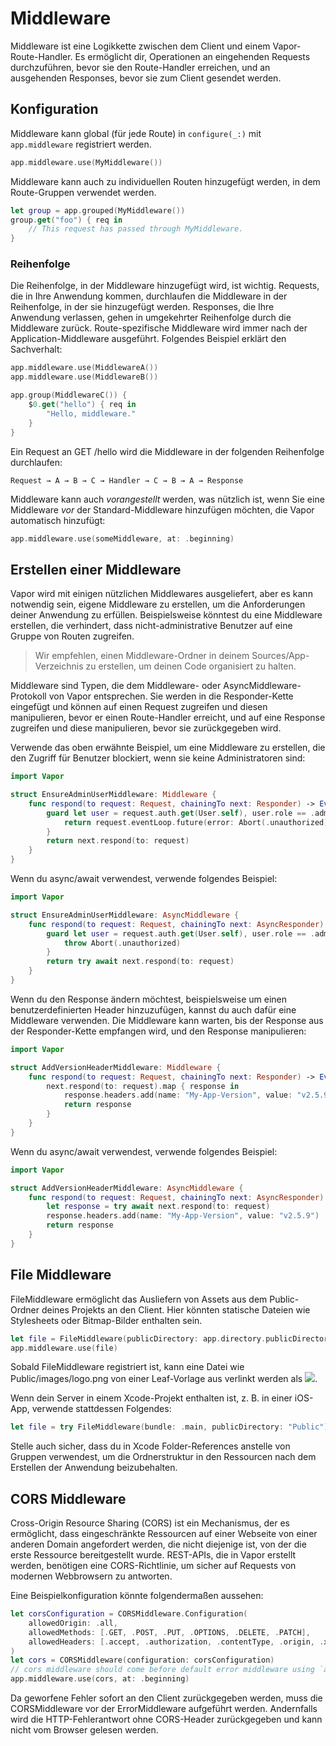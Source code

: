 # Middleware

Middleware ist eine Logikkette zwischen dem Client und einem Vapor-Route-Handler. Es ermöglicht dir, Operationen an eingehenden Requests durchzuführen, bevor sie den Route-Handler erreichen, und an ausgehenden Responses, bevor sie zum Client gesendet werden.

## Konfiguration

Middleware kann global (für jede Route) in `configure(_:)` mit `app.middleware` registriert werden.

```swift
app.middleware.use(MyMiddleware())
```

Middleware kann auch zu individuellen Routen hinzugefügt werden, in dem Route-Gruppen verwendet werden.

```swift
let group = app.grouped(MyMiddleware())
group.get("foo") { req in
	// This request has passed through MyMiddleware.
}
```

### Reihenfolge

Die Reihenfolge, in der Middleware hinzugefügt wird, ist wichtig. Requests, die in Ihre Anwendung kommen, durchlaufen die Middleware in der Reihenfolge, in der sie hinzugefügt werden. Responses, die Ihre Anwendung verlassen, gehen in umgekehrter Reihenfolge durch die Middleware zurück. Route-spezifische Middleware wird immer nach der Application-Middleware ausgeführt. Folgendes Beispiel erklärt den Sachverhalt:

```swift
app.middleware.use(MiddlewareA())
app.middleware.use(MiddlewareB())

app.group(MiddlewareC()) {
	$0.get("hello") { req in
		"Hello, middleware."
	}
}
```

Ein Request an GET /hello wird die Middleware in der folgenden Reihenfolge durchlaufen:

```
Request → A → B → C → Handler → C → B → A → Response
```

Middleware kann auch _vorangestellt_ werden, was nützlich ist, wenn Sie eine Middleware _vor_ der Standard-Middleware hinzufügen möchten, die Vapor automatisch hinzufügt:

```swift
app.middleware.use(someMiddleware, at: .beginning)
```

## Erstellen einer Middleware

Vapor wird mit einigen nützlichen Middlewares ausgeliefert, aber es kann notwendig sein, eigene Middleware zu erstellen, um die Anforderungen deiner Anwendung zu erfüllen. Beispielsweise könntest du eine Middleware erstellen, die verhindert, dass nicht-administrative Benutzer auf eine Gruppe von Routen zugreifen.

> Wir empfehlen, einen Middleware-Ordner in deinem Sources/App-Verzeichnis zu erstellen, um deinen Code organisiert zu halten.

Middleware sind Typen, die dem Middleware- oder AsyncMiddleware-Protokoll von Vapor entsprechen. Sie werden in die Responder-Kette eingefügt und können auf einen Request zugreifen und diesen manipulieren, bevor er einen Route-Handler erreicht, und auf eine Response zugreifen und diese manipulieren, bevor sie zurückgegeben wird.

Verwende das oben erwähnte Beispiel, um eine Middleware zu erstellen, die den Zugriff für Benutzer blockiert, wenn sie keine Administratoren sind:

```swift
import Vapor

struct EnsureAdminUserMiddleware: Middleware {
    func respond(to request: Request, chainingTo next: Responder) -> EventLoopFuture<Response> {
        guard let user = request.auth.get(User.self), user.role == .admin else {
            return request.eventLoop.future(error: Abort(.unauthorized))
        }
        return next.respond(to: request)
    }
}
```

Wenn du async/await verwendest, verwende folgendes Beispiel:

```swift
import Vapor

struct EnsureAdminUserMiddleware: AsyncMiddleware {
    func respond(to request: Request, chainingTo next: AsyncResponder) async throws -> Response {
        guard let user = request.auth.get(User.self), user.role == .admin else {
            throw Abort(.unauthorized)
        }
        return try await next.respond(to: request)
    }
}
```

Wenn du den Response ändern möchtest, beispielsweise um einen benutzerdefinierten Header hinzuzufügen, kannst du auch dafür eine Middleware verwenden. Die Middleware kann warten, bis der Response aus der Responder-Kette empfangen wird, und den Response manipulieren:

```swift
import Vapor

struct AddVersionHeaderMiddleware: Middleware {
    func respond(to request: Request, chainingTo next: Responder) -> EventLoopFuture<Response> {
        next.respond(to: request).map { response in
            response.headers.add(name: "My-App-Version", value: "v2.5.9")
            return response
        }
    }
}
```

Wenn du async/await verwendest, verwende folgendes Beispiel:

```swift
import Vapor

struct AddVersionHeaderMiddleware: AsyncMiddleware {
    func respond(to request: Request, chainingTo next: AsyncResponder) async throws -> Response {
        let response = try await next.respond(to: request)
        response.headers.add(name: "My-App-Version", value: "v2.5.9")
        return response
    }
}
```

## File Middleware

FileMiddleware ermöglicht das Ausliefern von Assets aus dem Public-Ordner deines Projekts an den Client. Hier könnten statische Dateien wie Stylesheets oder Bitmap-Bilder enthalten sein.

```swift
let file = FileMiddleware(publicDirectory: app.directory.publicDirectory)
app.middleware.use(file)
```

Sobald FileMiddleware registriert ist, kann eine Datei wie Public/images/logo.png von einer Leaf-Vorlage aus verlinkt werden als <img src="/images/logo.png"/>.

Wenn dein Server in einem Xcode-Projekt enthalten ist, z. B. in einer iOS-App, verwende stattdessen Folgendes:

```swift
let file = try FileMiddleware(bundle: .main, publicDirectory: "Public")
```

Stelle auch sicher, dass du in Xcode Folder-References anstelle von Gruppen verwendest, um die Ordnerstruktur in den Ressourcen nach dem Erstellen der Anwendung beizubehalten.

## CORS Middleware

Cross-Origin Resource Sharing (CORS) ist ein Mechanismus, der es ermöglicht, dass eingeschränkte Ressourcen auf einer Webseite von einer anderen Domain angefordert werden, die nicht diejenige ist, von der die erste Ressource bereitgestellt wurde. REST-APIs, die in Vapor erstellt werden, benötigen eine CORS-Richtlinie, um sicher auf Requests von modernen Webbrowsern zu antworten.

Eine Beispielkonfiguration könnte folgendermaßen aussehen:

```swift
let corsConfiguration = CORSMiddleware.Configuration(
    allowedOrigin: .all,
    allowedMethods: [.GET, .POST, .PUT, .OPTIONS, .DELETE, .PATCH],
    allowedHeaders: [.accept, .authorization, .contentType, .origin, .xRequestedWith, .userAgent, .accessControlAllowOrigin]
)
let cors = CORSMiddleware(configuration: corsConfiguration)
// cors middleware should come before default error middleware using `at: .beginning`
app.middleware.use(cors, at: .beginning)
```

Da geworfene Fehler sofort an den Client zurückgegeben werden, muss die CORSMiddleware vor der ErrorMiddleware aufgeführt werden. Andernfalls wird die HTTP-Fehlerantwort ohne CORS-Header zurückgegeben und kann nicht vom Browser gelesen werden.
